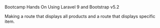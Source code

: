 Bootcamp Hands On Using Laravel 9 and Bootstrap v5.2

Making a route that displays all products and a route that displays specific item.
